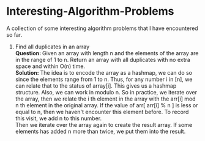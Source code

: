 # Interesting-Algorithm-Problems
A collection of some interesting algorithm problems that I have encountered so far.
1. Find all duplicates in an array <br />
    <b> Question: </b> Given an array with length n and the elements of the array are in the range of 1 to n. Return an array with all duplicates with no extra space and within O(n) time. <br />
    <b> Solution: </b>The idea is to encode the array as a hashmap, we can do so since the elements range from 1 to n. Thus, for any number i in [n], we can relate that to the status of array[i]. This gives us a hashmap structure. Also, we can work in modulo n. So in practice, we iterate over the array, then we relate the i th element in  the array with the arr[i] mod n th element in the original array. If the value of arr[ arr[i] % n ] is less or equal to n, then we haven't encounter this element before. To record this visit, we add n to this number. <br />
    Then we iterate over the array again to create the result array. If some elements has added n more than twice, we put them into the result. 
